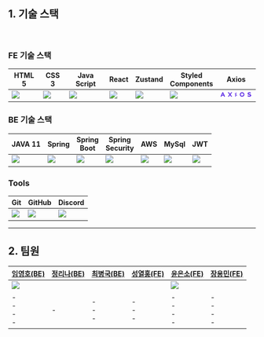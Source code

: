 ## 1. 기술 스택 

<br/>

### FE 기술 스택
| HTML 5| CSS 3 | Java Script | React | Zustand | Styled<br/>Components | Axios |
|-------------------------------------------------------------------------------------------------------------------------------------------------------------------------|--------------------------------------------|-----------------------------------------------|-----------------------------------------------|-----------------------------------------------|-----------------------------------------------|-----------------------------------------------|
|<img src="https://img.icons8.com/?size=512&id=20909&format=png" width=75px ></img>|<img src="https://img.icons8.com/?size=512&id=21278&format=png" width=75px ></img> |<img src="https://img.icons8.com/?size=512&id=108784&format=png" width=75px ></img> |<img src="https://img.icons8.com/?size=512&id=123603&format=png" width=75px ></img> |<img src="https://raw.githubusercontent.com/pmndrs/zustand/main/examples/demo/public/logo512.png" width=75px ></img> |<img src="https://img.icons8.com/?size=512&id=ttxR7mXaDvqS&format=png" width=75px ></img>|<img src="https://github.com/axios/axios/blob/v1.x/test/unit/adapters/axios.png?raw=true" width=75px ></img>|

### BE 기술 스택
| JAVA 11 | Spring | Spring<br/>Boot | Spring<br/>Security | AWS | MySql | JWT |
|-------------------------------------------------------------------------------------------------------------------------------------------------------------------------|--------------------------------------------|-----------------------------------------------|-----------------------------------------------|-----------------------------------------------|-----------------------------------------------|-----------------------------------------------|
|<img src="https://img.icons8.com/?size=512&id=13679&format=png" width=75px ></img>|<img src="https://img.icons8.com/?size=512&id=90519&format=png" width=75px ></img> |<img src="https://img.icons8.com/?size=512&id=90519&format=png" width=75px ></img>|<img src="https://img.icons8.com/?size=512&id=16231&format=png" width=75px ></img>|<img src="https://img.icons8.com/?size=512&id=33039&format=png" width=75px ></img>|<img src="https://img.icons8.com/?size=512&id=UFXRpPFebwa2&format=png" width=75px ></img>|<img src="https://img.icons8.com/?size=512&id=15451&format=png" width=75px ></img>

### Tools
| Git | GitHub | Discord |
|-------------------------------------------------------------------------------------------------------------------------------------------------------------------------|--------------------------------------------|-----------------------------------------------|
|<img src="https://img.icons8.com/?size=512&id=xBKl2pdJg5kk&format=png" width=75px ></img> |<img src="https://img.icons8.com/?size=512&id=12599&format=png" width=75px ></img>| <img src="https://img.icons8.com/?size=512&id=iSpYyK95XXZn&format=png" width=75px ></img>|

---

## 2. 팀원

| [임영호(BE)]() | [정리나(BE)]() | [최병국(BE)]() | [성열홍(FE)]() | [윤은소(FE)]() |[장용민(FE)](https://github.com/poiuy4004) | 
|-------------------------------------------------------------------------------------------------------------------------------------------------------------------------|--------------------------------------------|-----------------------------------------------|-----------------------------------------------|--------------------------------------------------------------------------------------------------------------------------------------------|------------------------------------------|
|<img src="https://file.notion.so/f/s/ded40920-eae0-4dac-8eb9-f7c19163df2a/Untitled.png?id=9cb99cb6-7cda-413e-b10a-5450f1bf4589&table=block&spaceId=82d63a72-8254-4cde-bf1e-b2597b7c099c&expirationTimestamp=1694908800000&signature=YOW_9uCCC3Q_YS4INq-vDMiJJzWnjqsCZkHmAPGOVIc&downloadName=Untitled.png" width=150px ></img>|<img src="" width=150px ></img>| <img src="" width=150px ></img>|<img src="" width=150px ></img>|<img src="width=525&height=525" width=150 ></img>|<img src="" width=150px ></img>|<img src="" width=150px ></img>|
|- <br/>- <br/>- <br/>- |-|-<br/>-<br/>-|-  <br/>- <br/>-  |-<br/>- <br/>- <br/>-|-  <br/>-<br/>- <br/>-|-  <br/>-<br/>- <br/>-<br/>-|


<br/>
